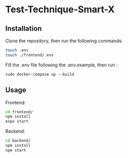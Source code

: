 # Test-Technique-Smart-X

## Installation

Clone the repository, then run the following commands:

```bash
touch .env
touch ./frontend/.env
```
Fill the .env file following the .env.example, then run :

```
sudo docker-compose up --build
```

## Usage

Frontend:

```bash
cd frontend/
npm install
expo start
```

Backend:

```bash
cd backend/
npm install
npm start
```
